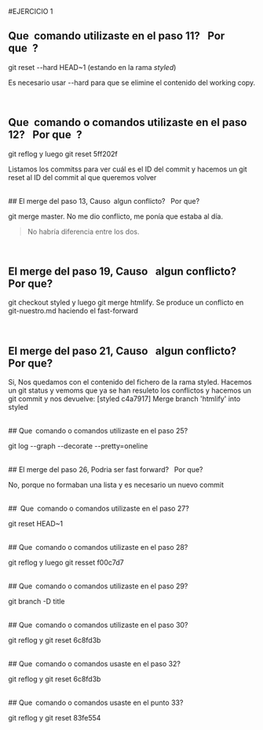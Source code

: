 #EJERCICIO 1
## Que comando utilizaste en el paso 11?  Por que ?
<p>git reset --hard HEAD~1 (estando en la rama <em> styled</em>)</p>
<p>Es necesario usar --hard para que se elimine el contenido del working copy.</p>
<br>

## Que comando o comandos utilizaste en el paso 12?  Por que ?
<p>git reflog y luego git reset 5ff202f</p>
<p>Listamos los commitss para ver cuál es el ID del commit y hacemos un git reset al ID del commit al que queremos volver</p>
<br>
## El merge del paso 13, Causo algun conflicto?  Por que?
<p>git merge master. No me dio conflicto, me ponía que estaba al día.</p>
<blockquote>No habría diferencia entre los dos.</blockquote>
<br>

## El merge del paso 19, Causo  algun conflicto? Por que?
<p>git checkout styled y luego git merge htmlify. Se produce un conflicto en git-nuestro.md haciendo el fast-forward</p>
<br>

## El merge del paso 21, Causo  algun conflicto?  Por que?
<p>Si, Nos quedamos con el contenido del fichero de la rama styled. Hacemos un git status y vemoms que ya se han resuleto los conflictos y hacemos un git commit y nos devuelve: [styled c4a7917] Merge branch 'htmlify' into styled</p>
<br>
## Que comando o comandos utilizaste en el paso 25?
<p>git log --graph --decorate --pretty=oneline</p>
<br>
## El merge del paso 26, Podria ser fast forward?  Por que?
<p>No, porque no formaban una lista y es necesario un nuevo commit</p>
<br>
## Que comando o comandos utilizaste en el paso 27?
<p>git reset HEAD~1</p>
<br>
## Que comando o comandos utilizaste en el paso 28?
<p>git reflog y luego git resset f00c7d7</p>
<br>
## Que comando o comandos utilizaste en el paso 29?
<p>git branch -D title</p>
<br>
## Que comando o comandos utilizaste en el paso 30?
<p>git reflog y  git reset 6c8fd3b</p>
<br>
## Que comando o comandos usaste en el paso 32?
<p>git reflog y git reset 6c8fd3b</p>
<br>
## Que comando o comandos usaste en el punto 33?
<p>git reflog y git reset 83fe554</p>
<br>
